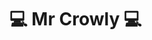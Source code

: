 # 💻 Mr Crowly 💻

<!---
nicolas-alonso-uai/nicolas-alonso-uai is a ✨ special ✨ repository because its `README.md` (this file) appears on your GitHub profile.
You can click the Preview link to take a look at your changes.
--->
